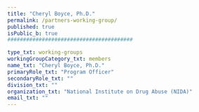 ```yaml
---
title: "Cheryl Boyce, Ph.D."
permalink: /partners-working-group/
published: true
isPublic_b: true
########################################

type_txt: working-groups
workingGroupCategory_txt: members
name_txt: "Cheryl Boyce, Ph.D."
primaryRole_txt: "Program Officer"
secondaryRole_txt: ""
division_txt: ""
organization_txt: "National Institute on Drug Abuse (NIDA)"
email_txt: ""
---
```

